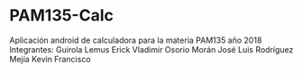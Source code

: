 # PAM135-Calc

Aplicación android de calculadora para la materia PAM135 año 2018
Integrantes:
Guirola Lemus Erick Vladimir
Osorio Morán José Luis 
Rodríguez Mejía Kevin Francisco
